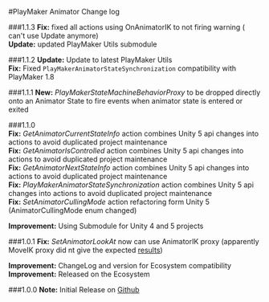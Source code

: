 #PlayMaker Animator Change log

###1.1.3
**Fix:** fixed all actions using OnAnimatorIK to not firing warning ( can't use Update anymore)  
**Update:** updated PlayMaker Utils submodule  

###1.1.2
**Update:** Update to latest PlayMaker Utils  
**Fix:** Fixed `PlayMakerAnimatorStateSynchronization` compatibility with PlayMaker 1.8  

###1.1.1
**New:** *PlayMakerStateMachineBehaviorProxy* to be dropped directly onto an Animator State to fire events when animator state is entered or exited  

###1.1.0  
**Fix:** *GetAnimatorCurrentStateInfo* action combines Unity 5 api changes into actions to avoid duplicated project maintenance   
**Fix:** *GetAnimatorIsControlled* action combines Unity 5 api changes into actions to avoid duplicated project maintenance  
**Fix:** *GetAnimatorNextStateInfo* action combines Unity 5 api changes into actions to avoid duplicated project maintenance  
**Fix:** *PlayMakerAnimatorStateSynchronization* action combines Unity 5 api changes into actions to avoid duplicated project maintenance  
**Fix:** *SetAnimatorCullingMode* action refactoring form Unity 5 (AnimatorCullingMode enum changed)  

**Improvement:** Using Submodule for Unity 4 and 5 projects  

###1.0.1
**Fix:** *SetAnimatorLookAt* now can use AnimatorIK  proxy (apparently MoveIK proxy did nt give the expected [results](http://hutonggames.com/playmakerforum/index.php?topic=10177.msg49090#msg49090))  

**Improvement:** ChangeLog and version for Ecosystem compatibility  
**Improvement:** Released on the Ecosystem

###1.0.0
**Note:** Initial Release on [Github](https://github.com/jeanfabre/PlayMaker--Unity--Animator_U4-SubModule-)  